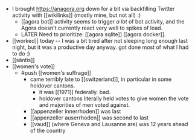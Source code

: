 - I brought https://anagora.org down for a bit via backfilling Twitter activity with [[wikilinks]] (mostly mine, but not all) :)
	- [[agora bot]] activity seems to trigger *a lot* of bot activity, and the Agora doesn't currently react very well to spikes of load.
	- LATER Need to prioritize: [[agora sqlite]] [[agora docker]].
- [[worked]] today -- I was a bit tired after not sleeping long enough last night, but it was a productive day anyway. got done most of what I had to do :)
- [[säntis]]
- [[women's vote]]
	- #push [[women's suffrage]]
		- came terribly late to [[switzerland]], in particular in some holdover cantons.
			- it was [[1971]] federally. bad.
			- holdover cantons literally held votes to give women the vote and majorities of men voted against.
		- [[appenzeller innerrhoden]] was last
		- [[appenzeller auserrhoden]] was second to last
		- [[vaud]] (where Geneva and Lausanne are) was 12 years ahead of the country